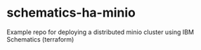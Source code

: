 # schematics-ha-minio
Example repo for deploying a distributed minio cluster using IBM Schematics (terraform)
